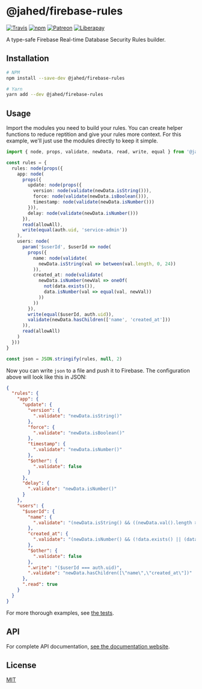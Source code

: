# @jahed/firebase-rules

[![Travis](https://img.shields.io/travis/jahed/firebase-rules.svg)](https://travis-ci.org/jahed/firebase-rules)
[![npm](https://img.shields.io/npm/v/@jahed/firebase-rules.svg)](https://www.npmjs.com/package/@jahed/firebase-rules)
[![Patreon](https://img.shields.io/badge/patreon-donate-f96854.svg)](https://www.patreon.com/jahed)
[![Liberapay](https://img.shields.io/badge/liberapay-donate-d9b113.svg)](https://liberapay.com/jahed)

A type-safe Firebase Real-time Database Security Rules builder.

## Installation

```bash
# NPM
npm install --save-dev @jahed/firebase-rules

# Yarn
yarn add --dev @jahed/firebase-rules
```

## Usage

Import the modules you need to build your rules. You can create helper functions
to reduce reptition and give your rules more context. For this example, we'll
just use the modules directly to keep it simple.

```typescript
import { node, props, validate, newData, read, write, equal } from '@jahed/firebase-rules'

const rules = {
  rules: node(props({
    app: node(
      props({
        update: node(props({
          version: node(validate(newData.isString())),
          force: node(validate(newData.isBoolean())),
          timestamp: node(validate(newData.isNumber()))
        })),
        delay: node(validate(newData.isNumber()))
      }),
      read(allowAll),
      write(equal(auth.uid, 'service-admin'))
    ),
    users: node(
      param('$userId', $userId => node(
        props({
          name: node(validate(
            newData.isString(val => between(val.length, 0, 24))
          )),
          created_at: node(validate(
            newData.isNumber(newVal => oneOf(
              not(data.exists()),
              data.isNumber(val => equal(val, newVal))
            ))
          ))
        }),
        write(equal($userId, auth.uid)),
        validate(newData.hasChildren(['name', 'created_at']))
      )),
      read(allowAll)
    )
  }))
}

const json = JSON.stringify(rules, null, 2)
```

Now you can write `json` to a file and push it to Firebase. The configuration
above will look like this in JSON:

```json
{
  "rules": {
    "app": {
      "update": {
        "version": {
          ".validate": "newData.isString()"
        },
        "force": {
          ".validate": "newData.isBoolean()"
        },
        "timestamp": {
          ".validate": "newData.isNumber()"
        },
        "$other": {
          ".validate": false
        }
      },
      "delay": {
        ".validate": "newData.isNumber()"
      }
    },
    "users": {
      "$userId": {
        "name": {
          ".validate": "(newData.isString() && ((newData.val().length > 0) && (newData.val().length < 24)))"
        },
        "created_at": {
          ".validate": "(newData.isNumber() && (!data.exists() || (data.isNumber() && (data.val() === newData.val()))))"
        },
        "$other": {
          ".validate": false
        },
        ".write": "($userId === auth.uid)",
        ".validate": "newData.hasChildren([\"name\",\"created_at\"])"
      },
      ".read": true
    }
  }
}
```

For more thorough examples, see [the tests](tests/database.rules.ts).

## API

For complete API documentation, [see the documentation website](https://jahed.github.io/firebase-rules/).

## License

[MIT](LICENSE)

